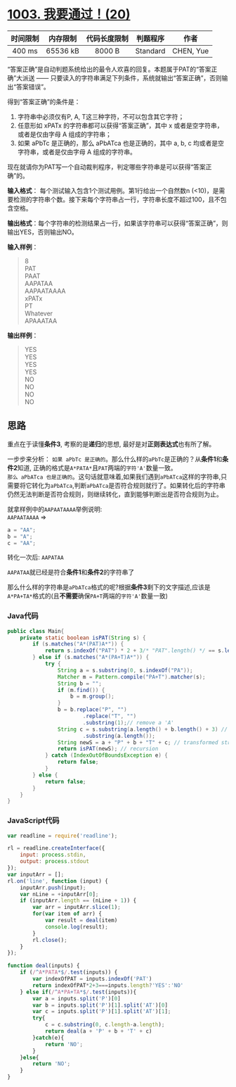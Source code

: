 # [1003. 我要通过！(20)][title]

| 时间限制 | 内存限制 | 代码长度限制 | 判题程序 |   作者   |
|:-------:|:-------:|:----------:|:-------:|:-------:|
|  400 ms | 65536 kB|   8000 B   | Standard|CHEN, Yue|

“答案正确”是自动判题系统给出的最令人欢喜的回复。本题属于PAT的“答案正确”大派送 —— 只要读入的字符串满足下列条件，系统就输出“答案正确”，否则输出“答案错误”。

得到“答案正确”的条件是：

1. 字符串中必须仅有P, A, T这三种字符，不可以包含其它字符；
2. 任意形如 xPATx 的字符串都可以获得“答案正确”，其中 x 或者是空字符串，或者是仅由字母 A 组成的字符串；
3. 如果 aPbTc 是正确的，那么 aPbATca 也是正确的，其中 a, b, c 均或者是空字符串，或者是仅由字母 A 组成的字符串。

现在就请你为PAT写一个自动裁判程序，判定哪些字符串是可以获得“答案正确”的。  

**输入格式**： 每个测试输入包含1个测试用例。第1行给出一个自然数n (<10)，是需要检测的字符串个数。接下来每个字符串占一行，字符串长度不超过100，且不包含空格。

**输出格式**：每个字符串的检测结果占一行，如果该字符串可以获得“答案正确”，则输出YES，否则输出NO。

**输入样例**：
> 8  
> PAT  
> PAAT  
> AAPATAA  
> AAPAATAAAA  
> xPATx  
> PT  
> Whatever  
> APAAATAA  

**输出样例**：
> YES  
> YES  
> YES  
> YES  
> NO  
> NO  
> NO  
> NO  

## 思路
重点在于读懂**条件3**, 考察的是**递归**的思想, 最好是对**正则表达式**也有所了解。

一步步来分析：
`如果 aPbTc 是正确的`。那么什么样的`aPbTc`是正确的？从**条件1**和**条件2**知道, 正确的格式是`A*PATA*`且`PAT`两端的`字符'A'`数量一致。  
`那么 aPbATca 也是正确的`。这句话就意味着,如果我们遇到`aPbATca`这样的字符串,只需要将它转化为`aPbATca`,判断`aPbATca`是否符合规则就行了。如果转化后的字符串仍然无法判断是否符合规则，则继续转化，直到能够判断出是否符合规则为止。

就拿样例中的`AAPAATAAAA`举例说明:  
`AAPAATAAAA` =>   
```js
a = "AA";
b = "A";
c = "AA";
```

转化一次后: `AAPATAA`  

`AAPATAA`就已经是符合**条件1**和**条件2**的字符串了

那么什么样的字符串是`aPbATca`格式的呢?根据**条件3**剩下的文字描述,应该是`A*PA+TA*`格式的(且**不需要**确保`PA+T`两端的`字符'A'`数量一致)


### Java代码
```java
public class Main{
    private static boolean isPAT(String s) {
        if (s.matches("A*(PAT)A*")) {
            return s.indexOf("PAT") * 2 + 3/* "PAT".length() */ == s.length();
        } else if (s.matches("A*(PA+T)A*")) {
            try {
                String a = s.substring(0, s.indexOf("PA"));
                Matcher m = Pattern.compile("PA+T").matcher(s);
                String b = "";
                if (m.find()) {
                    b = m.group();
                }
                b = b.replace("P", "")
                        .replace("T", "")
                        .substring(1);// remove a 'A'
                String c = s.substring(a.length() + b.length() + 3) // ca
                        .substring(a.length());
                String newS = a + "P" + b + "T" + c; // transformed string
                return isPAT(newS); // recursion
            } catch (IndexOutOfBoundsException e) {
                return false;
            }
        } else {
            return false;
        }
    }
}
```

### JavaScript代码
```javascript
var readline = require('readline');

rl = readline.createInterface({
    input: process.stdin,
    output: process.stdout
});
var inputArr = [];
rl.on('line', function (input) {
    inputArr.push(input);
    var nLine = +inputArr[0];
    if (inputArr.length == (nLine + 1)) {
        var arr = inputArr.slice(1);
        for(var item of arr) {
            var result = deal(item)
            console.log(result);
        }
        rl.close();
    }
});

function deal(inputs) {
    if (/^A*PATA*$/.test(inputs)) {
        var indexOfPAT = inputs.indexOf('PAT')
        return indexOfPAT*2+3===inputs.length?'YES':'NO'
    } else if(/^A*PA+TA*$/.test(inputs)){
        var a = inputs.split('P')[0]
        var b = inputs.split('P')[1].split('AT')[0]
        var c = inputs.split('P')[1].split('AT')[1];
        try{
            c = c.substring(0, c.length-a.length);
            return deal(a + 'P' + b + 'T' + c)
        }catch(e){
            return 'NO';
        }
    }else{
        return 'NO';
    }
}
```

[title]: https://www.patest.cn/contests/pat-b-practise/1003
